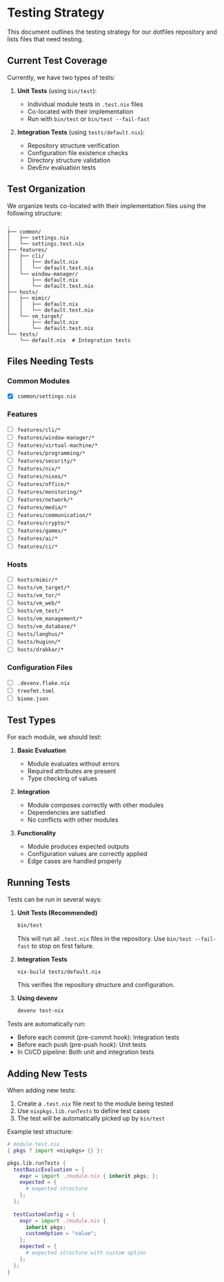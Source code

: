 # Testing Strategy

This document outlines the testing strategy for our dotfiles repository and lists files that need testing.

## Current Test Coverage

Currently, we have two types of tests:

1. **Unit Tests** (using `bin/test`):
   - Individual module tests in `.test.nix` files
   - Co-located with their implementation
   - Run with `bin/test` or `bin/test --fail-fast`

2. **Integration Tests** (using `tests/default.nix`):
   - Repository structure verification
   - Configuration file existence checks
   - Directory structure validation
   - DevEnv evaluation tests

## Test Organization

We organize tests co-located with their implementation files using the following structure:

```
.
├── common/
│   ├── settings.nix
│   └── settings.test.nix
├── features/
│   ├── cli/
│   │   ├── default.nix
│   │   └── default.test.nix
│   └── window-manager/
│       ├── default.nix
│       └── default.test.nix
├── hosts/
│   ├── mimir/
│   │   ├── default.nix
│   │   └── default.test.nix
│   └── vm_target/
│       ├── default.nix
│       └── default.test.nix
└── tests/
    └── default.nix  # Integration tests
```

## Files Needing Tests

### Common Modules
- [x] `common/settings.nix`

### Features
- [ ] `features/cli/*`
- [ ] `features/window-manager/*`
- [ ] `features/virtual-machine/*`
- [ ] `features/programming/*`
- [ ] `features/security/*`
- [ ] `features/nix/*`
- [ ] `features/nixos/*`
- [ ] `features/office/*`
- [ ] `features/monitoring/*`
- [ ] `features/network/*`
- [ ] `features/media/*`
- [ ] `features/communication/*`
- [ ] `features/crypto/*`
- [ ] `features/games/*`
- [ ] `features/ai/*`
- [ ] `features/ci/*`

### Hosts
- [ ] `hosts/mimir/*`
- [ ] `hosts/vm_target/*`
- [ ] `hosts/vm_tor/*`
- [ ] `hosts/vm_web/*`
- [ ] `hosts/vm_test/*`
- [ ] `hosts/vm_management/*`
- [ ] `hosts/vm_database/*`
- [ ] `hosts/langhus/*`
- [ ] `hosts/huginn/*`
- [ ] `hosts/drakkar/*`

### Configuration Files
- [ ] `.devenv.flake.nix`
- [ ] `treefmt.toml`
- [ ] `biome.json`

## Test Types

For each module, we should test:

1. **Basic Evaluation**
   - Module evaluates without errors
   - Required attributes are present
   - Type checking of values

2. **Integration**
   - Module composes correctly with other modules
   - Dependencies are satisfied
   - No conflicts with other modules

3. **Functionality**
   - Module produces expected outputs
   - Configuration values are correctly applied
   - Edge cases are handled properly

## Running Tests

Tests can be run in several ways:

1. **Unit Tests (Recommended)**
   ```bash
   bin/test
   ```
   This will run all `.test.nix` files in the repository. Use `bin/test --fail-fast` to stop on first failure.

2. **Integration Tests**
   ```bash
   nix-build tests/default.nix
   ```
   This verifies the repository structure and configuration.

3. **Using devenv**
   ```bash
   devenv test-nix
   ```

Tests are automatically run:
- Before each commit (pre-commit hook): Integration tests
- Before each push (pre-push hook): Unit tests
- In CI/CD pipeline: Both unit and integration tests

## Adding New Tests

When adding new tests:

1. Create a `.test.nix` file next to the module being tested
2. Use `nixpkgs.lib.runTests` to define test cases
3. The test will be automatically picked up by `bin/test`

Example test structure:
```nix
# module.test.nix
{ pkgs ? import <nixpkgs> {} }:

pkgs.lib.runTests {
  testBasicEvaluation = {
    expr = import ./module.nix { inherit pkgs; };
    expected = {
      # expected structure
    };
  };
  
  testCustomConfig = {
    expr = import ./module.nix { 
      inherit pkgs;
      customOption = "value";
    };
    expected = {
      # expected structure with custom option
    };
  };
}
``` 